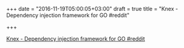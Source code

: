 +++
date = "2016-11-19T05:00:05+03:00"
draft = true
title = "Knex - Dependency injection framework for GO  #reddit"

+++

<p><a href="https://t.co/8pP3Na5P5M">Knex - Dependency injection framework for GO  #reddit</a></p>
